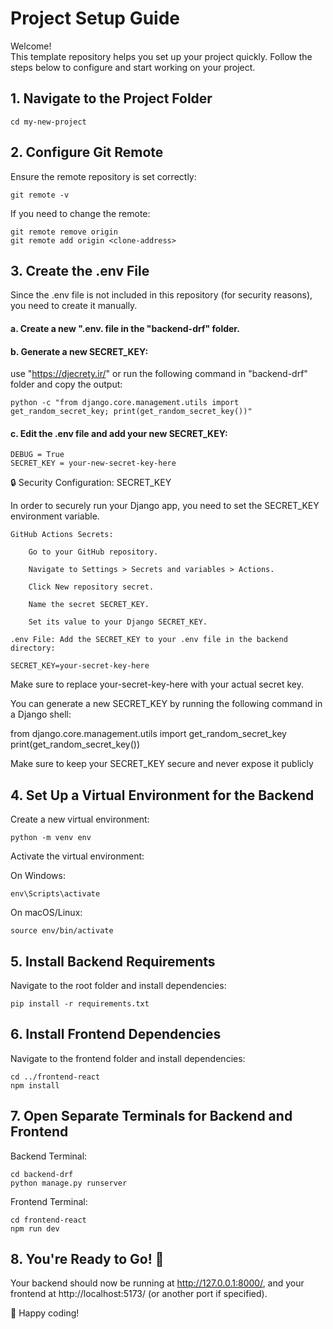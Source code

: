 # Project Setup Guide  

Welcome! <br>
This template repository helps you set up your project quickly. Follow the steps below to configure and start working on your project.  

## 1. Navigate to the Project Folder  

```
cd my-new-project
```

## 2. Configure Git Remote

Ensure the remote repository is set correctly:

```
git remote -v
```

If you need to change the remote:

```
git remote remove origin  
git remote add origin <clone-address>
```


## 3. Create the .env File

Since the .env file is not included in this repository (for security reasons), you need to create it manually.
    
  #### a. Create a new ".env. file in the "backend-drf" folder. <br>
  
  #### b. Generate a new SECRET_KEY:
  
  use "https://djecrety.ir/" or run the following command in "backend-drf" folder and copy the output:
  
  ```
  python -c "from django.core.management.utils import get_random_secret_key; print(get_random_secret_key())"
  ```
  
  #### c. Edit the .env file and add your new SECRET_KEY:
  ```
  DEBUG = True
  SECRET_KEY = your-new-secret-key-here
  ```

🔒 Security Configuration: SECRET_KEY

In order to securely run your Django app, you need to set the SECRET_KEY environment variable.

    GitHub Actions Secrets:

        Go to your GitHub repository.

        Navigate to Settings > Secrets and variables > Actions.

        Click New repository secret.

        Name the secret SECRET_KEY.

        Set its value to your Django SECRET_KEY.

    .env File: Add the SECRET_KEY to your .env file in the backend directory:

    SECRET_KEY=your-secret-key-here

Make sure to replace your-secret-key-here with your actual secret key.

You can generate a new SECRET_KEY by running the following command in a Django shell:

from django.core.management.utils import get_random_secret_key
print(get_random_secret_key())

Make sure to keep your SECRET_KEY secure and never expose it publicly

## 4. Set Up a Virtual Environment for the Backend

Create a new virtual environment:

```
python -m venv env
```

Activate the virtual environment:

On Windows:
```
env\Scripts\activate
```
On macOS/Linux:
```
source env/bin/activate
```

## 5. Install Backend Requirements

Navigate to the root folder and install dependencies:

```
pip install -r requirements.txt
```

## 6. Install Frontend Dependencies

Navigate to the frontend folder and install dependencies:

```
cd ../frontend-react  
npm install
```

## 7. Open Separate Terminals for Backend and Frontend

Backend Terminal:
```
cd backend-drf
python manage.py runserver
```

Frontend Terminal:
```
cd frontend-react
npm run dev
```

## 8. You're Ready to Go! 🚀

Your backend should now be running at http://127.0.0.1:8000/, and your frontend at http://localhost:5173/ (or another port if specified).

🎉 Happy coding!
